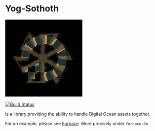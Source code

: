 # Yog-Sothoth

![Logo](img/logo.jpg)

[![Build Status](https://travis-ci.org/Skarlso/yogsothoth.svg?branch=master)](https://travis-ci.org/Skarlso/yogsothoth)

Is a library providing the ability to handle Digital Ocean assets together.

For an example, please see [Furnace](https://github.com/Skarlso/go-furnace). More precisely under `furnace-do`.
